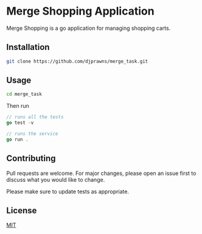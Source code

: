 # Merge Shopping Application

Merge Shopping is a go application for managing shopping carts.

## Installation

```bash
git clone https://github.com/djprawns/merge_task.git
```

## Usage

```bash
cd merge_task
```
Then run
```go
// runs all the tests
go test -v

// runs the service
go run .
```

## Contributing

Pull requests are welcome. For major changes, please open an issue first
to discuss what you would like to change.

Please make sure to update tests as appropriate.

## License

[MIT](https://choosealicense.com/licenses/mit/)